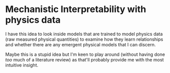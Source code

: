 # Mechanistic Interpretability with physics data

I have this idea to look inside models that are trained to model physics data (raw measured physical quantities) to examine how they learn relationships and whether there are any emergent physical models that I can discern.

Maybe this is a stupid idea but I'm keen to play around (without having done _too_ much of a literature review) as that'll probably provide me with the most intuitive insight.
